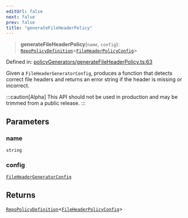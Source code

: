 ```yaml
---
editUrl: false
next: false
prev: false
title: "generateFileHeaderPolicy"
---
```


> **generateFileHeaderPolicy**(`name`, `config`): [`RepoPolicyDefinition`](/api/interfaces/repopolicydefinition/)\<[`FileHeaderPolicyConfig`](/api/interfaces/fileheaderpolicyconfig/)\>

Defined in: [policyGenerators/generateFileHeaderPolicy.ts:63](https://github.com/tylerbutler/tools-monorepo/blob/main/packages/repopo/src/policyGenerators/generateFileHeaderPolicy.ts#L63)

Given a `FileHeaderGeneratorConfig`, produces a function that detects correct file headers
and returns an error string if the header is missing or incorrect.

:::caution[Alpha]
This API should not be used in production and may be trimmed from a public release.
:::

## Parameters

### name

`string`

### config

[`FileHeaderGeneratorConfig`](/api/interfaces/fileheadergeneratorconfig/)

## Returns

[`RepoPolicyDefinition`](/api/interfaces/repopolicydefinition/)\<[`FileHeaderPolicyConfig`](/api/interfaces/fileheaderpolicyconfig/)\>
